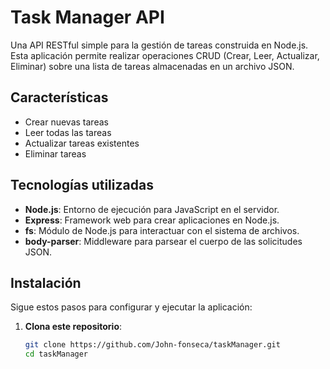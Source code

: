 # Task Manager API

Una API RESTful simple para la gestión de tareas construida en Node.js. Esta aplicación permite realizar operaciones CRUD (Crear, Leer, Actualizar, Eliminar) sobre una lista de tareas almacenadas en un archivo JSON.

## Características

- Crear nuevas tareas
- Leer todas las tareas
- Actualizar tareas existentes
- Eliminar tareas

## Tecnologías utilizadas

- **Node.js**: Entorno de ejecución para JavaScript en el servidor.
- **Express**: Framework web para crear aplicaciones en Node.js.
- **fs**: Módulo de Node.js para interactuar con el sistema de archivos.
- **body-parser**: Middleware para parsear el cuerpo de las solicitudes JSON.

## Instalación

Sigue estos pasos para configurar y ejecutar la aplicación:

1. **Clona este repositorio**:
   ```bash
   git clone https://github.com/John-fonseca/taskManager.git
   cd taskManager
   
  
